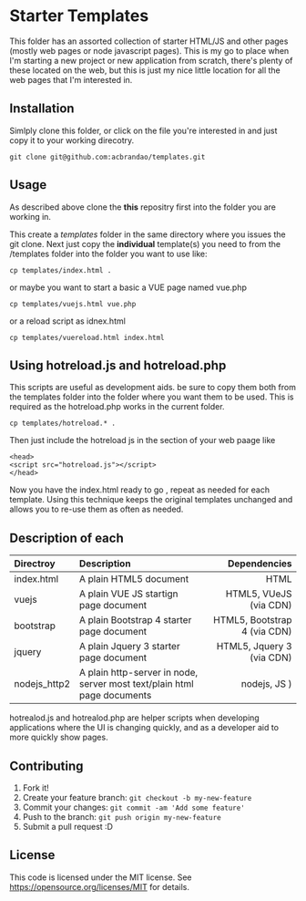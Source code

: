 # Starter Templates
This folder has an assorted collection of starter HTML/JS and other pages (mostly web pages or node javascript pages). 
This is my go to place when I'm starting a new project or new application from scratch, there's
plenty of these located on the web, but this is just my nice little location for all the web pages
that I'm interested in.

## Installation

Simlply clone this folder, or click on the file you're interested in and just copy it to your working direcotry.

```
git clone git@github.com:acbrandao/templates.git
```

## Usage

As described above clone the **this** repositry first into the folder you are working in.

This create a *templates* folder in the same directory where you issues the git clone.
Next just copy the **individual** template(s) you need to from the /templates folder into the folder you want to use like:

```
cp templates/index.html .
```
or maybe you want to start a basic a VUE page named vue.php
```
cp templates/vuejs.html vue.php
```

or a reload script as idnex.html
```
cp templates/vuereload.html index.html
```
## Using hotreload.js and hotreload.php

This scripts are useful as development aids. be sure to copy them both from the templates folder
into the folder where you want them to be used.  This is required as the hotreload.php works in
the current folder.

``` 
cp templates/hotreload.* .
```
Then just include the hotreload js in the <head> </head> section of your web paage like
```
<head>
<script src="hotreload.js"></script>
</head>
```


Now you have the index.html ready to go , repeat as needed for each template. 
Using this technique keeps the original templates unchanged and allows you to re-use them as often as needed.


## Description of each
| Directroy                   | Description   | Dependencies  |
| :-------------------------- |:------------- | -----:|
| index.html  | A plain HTML5 document  | HTML  |
| vuejs       | A plain VUE JS startign page  document     |  HTML5, VUeJS (via CDN)  |
| bootstrap   | A plain Bootstrap 4 starter page   document     |  HTML5, Bootstrap 4  (via CDN)  |
| jquery      | A plain Jquery 3 starter page   document     |  HTML5, Jquery 3   (via CDN)  |
| nodejs_http2      | A plain http-server in node, server most text/plain html page   documents     | nodejs, JS )  |

hotrealod.js and hotrealod.php are helper scripts when developing applications where the UI is changing quickly, and as a developer aid to more quickly show pages.
	 
## Contributing
1. Fork it!
2. Create your feature branch: `git checkout -b my-new-feature`
3. Commit your changes: `git commit -am 'Add some feature'`
4. Push to the branch: `git push origin my-new-feature`
5. Submit a pull request :D

## License
This code  is licensed under the MIT license. See https://opensource.org/licenses/MIT  for details.
